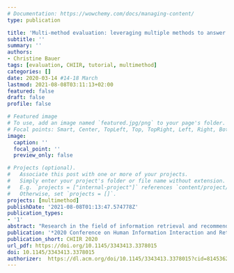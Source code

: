 ```yaml
---
# Documentation: https://wowchemy.com/docs/managing-content/
type: publication

title: 'Multi-method evaluation: leveraging multiple methods to answer what you were looking for'
subtitle: ''
summary: ''
authors:
- Christine Bauer
tags: [evaluation, CHIIR, tutorial, multimethod]
categories: []
date: 2020-03-14 #14-18 March
lastmod: 2021-08-08T03:11:13+02:00
featured: false
draft: false
profile: false

# Featured image
# To use, add an image named `featured.jpg/png` to your page's folder.
# Focal points: Smart, Center, TopLeft, Top, TopRight, Left, Right, BottomLeft, Bottom, BottomRight.
image:
  caption: ''
  focal_point: ''
  preview_only: false

# Projects (optional).
#   Associate this post with one or more of your projects.
#   Simply enter your project's folder or file name without extension.
#   E.g. `projects = ["internal-project"]` references `content/project/deep-learning/index.md`.
#   Otherwise, set `projects = []`.
projects: [multimethod]
publishDate: '2021-08-08T01:13:47.574778Z'
publication_types:
- '1'
abstract: "Research in the field of information retrieval and recommendation mostly focuses on one single evaluation method and one single quality objective. On the one hand, many research endeavors focus on system-centric evaluation from an algorithmic perspective and consider the context of use only to a minor extent. On the other hand, there are research endeavors focusing on user-centric approaches to the design and evaluation of systems. However, algorithmic quality and perceived quality of user experience do not necessarily match. Thus, it is essential for system evaluation to substantially integrate multiple evaluation methods that cover a variety of relevant aspects and perspectives. Only such an integrated combination of methods may lead to a deep understanding of users, their behavior, and experience in their interaction with a system. This half-day tutorial follows the objective to raise awareness in the CHIIR community concerning the significance of using multiple methods in the evaluation of information retrieval and recommender systems. The tutorial illustrates the ''blind spots'' when using single methods. It introduces the concept of ''multi-method evaluation'' and discusses its benefits and challenges. While multi-method evaluations may be designed very flexibly, the tutorial presents broadly-defined basic options of how multiple methods may be integrated in an evaluation design. In group work, participants are encouraged to select and fine-tune a specific design that best matches their research endeavor's purpose."
publication: '*2020 Conference on Human Information Interaction and Retrieval*'
publication_short: CHIIR 2020
url_pdf: https://doi.org/10.1145/3343413.3378015
doi: 10.1145/3343413.3378015
authorizer:  https://dl.acm.org/doi/10.1145/3343413.3378015?cid=81453628934
---
```

